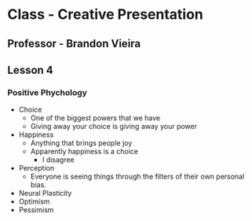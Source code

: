 # Class - Creative Presentation

## Professor - Brandon Vieira

## Lesson 4

### Positive Phychology

-   Choice
    -   One of the biggest powers that we have
    -   Giving away your choice is giving away your power
-   Happiness
    -   Anything that brings people joy
    -   Apparently happiness is a choice
        -   I disagree
-   Perception
    -   Everyone is seeing things through the filters of their own personal bias.
-   Neural Plasticity
-   Optimism
-   Pessimism
